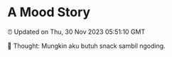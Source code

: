 # A Mood Story

⏰ Updated on Thu, 30 Nov 2023 05:51:10 GMT

💭 Thought: Mungkin aku butuh snack sambil ngoding.

